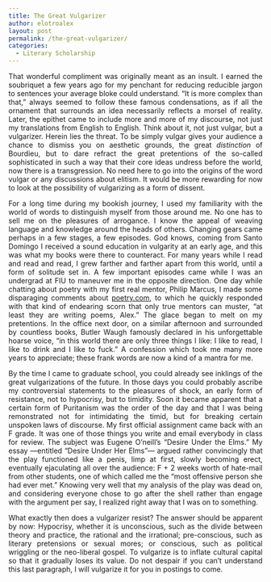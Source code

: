 ```yaml
---
title: The Great Vulgarizer
author: elotroalex
layout: post
permalink: /the-great-vulgarizer/
categories:
  - Literary Scholarship
---
```

<p style="text-align: justify;">
  That wonderful compliment was originally meant as an insult. I earned the soubriquet a few years ago for my penchant for reducing reducible jargon to sentences your average bloke could understand. &#8220;It is more complex than that,&#8221; always seemed to follow these famous condensations, as if all the ornament that surrounds an idea necessarily reflects a morsel of reality. Later, the epithet came to include more and more of my discourse, not just my translations from English to English. Think about it, not just vulgar, but a vulgarizer. Herein lies the threat. To be simply vulgar gives your audience a chance to dismiss you on aesthetic grounds, the great <em>distinction</em> of Bourdieu, but to dare refract the great pretentions of the so-called sophisticated in such a way that their core ideas undress before the world, now there is a transgression. No need here to go into the origins of the word vulgar or any discussions about elitism. It would be more rewarding for now to look at the possibility of vulgarizing as a form of dissent.
</p>

<p style="text-align: justify;">
  For a long time during my bookish journey, I used my familiarity with the world of words to distinguish myself from those around me. No one has to sell me on the pleasures of arrogance. I know the appeal of weaving language and knowledge around the heads of others. Changing gears came perhaps in a few stages, a few episodes. God knows, coming from Santo Domingo I received a sound education in vulgarity at an early age, and this was what my books were there to counteract. For many years while I read and read and read, I grew farther and farther apart from this world, until a form of solitude set in. A few important episodes came while I was an undergrad at FIU to maneuver me in the opposite direction. One day while chatting about poetry with my first real mentor, Philip Marcus, I made some disparaging comments about <a href="http://www.poetry.com">poetry.com</a>, to which he quickly responded with that kind of endearing scorn that only true mentors can muster, &#8220;at least they are writing poems, Alex.&#8221; The glace began to melt on my pretentions. In the office next door, on a similar afternoon and surrounded by countless books, Butler Waugh famously declared in his unforgettable hoarse voice, &#8220;in this world there are only three things I like: I like to read, I like to drink and I like to fuck.&#8221; A confession which took me many more years to appreciate; these frank words are now a kind of a mantra for me.
</p>

<p style="text-align: justify;">
  By the time I came to graduate school, you could already see inklings of the great vulgarizations of the future. In those days you could probably ascribe my controversial statements to the pleasures of shock, an early form of resistance, not to hypocrisy, but to timidity. Soon it became apparent that a certain form of Puritanism was the order of the day and that I was being remonstrated not for intimidating the timid, but for breaking certain unspoken laws of discourse. My first official assignment came back with an F grade. It was one of those things you write and email everybody in class for review. The subject was Eugene O&#8217;neill&#8217;s &#8220;Desire Under the Elms.&#8221; My essay —entitled &#8220;Desire Under Her Elms&#8221;— argued rather convincingly that the play functioned like a penis, limp at first, slowly becoming erect, eventually ejaculating all over the audience: F + 2 weeks worth of hate-mail from other students, one of which called me the &#8220;most offensive person she had ever met.&#8221; Knowing very well that my analysis of the play was dead on, and considering everyone chose to go after the shell rather than engage with the argument per say, I realized right away that I was on to something.
</p>

<p style="text-align: justify;">
  What exactly then does a vulgarizer resist? The answer should be apparent by now: Hypocrisy, whether it is unconscious, such as the divide between theory and practice, the rational and the irrational; pre-conscious, such as literary pretensions or sexual mores; or conscious, such as political wriggling or the neo-liberal gospel. To vulgarize is to inflate cultural capital so that it gradually loses its value. Do not despair if you can&#8217;t understand this last paragraph, I will vulgarize it for you in postings to come.
</p>